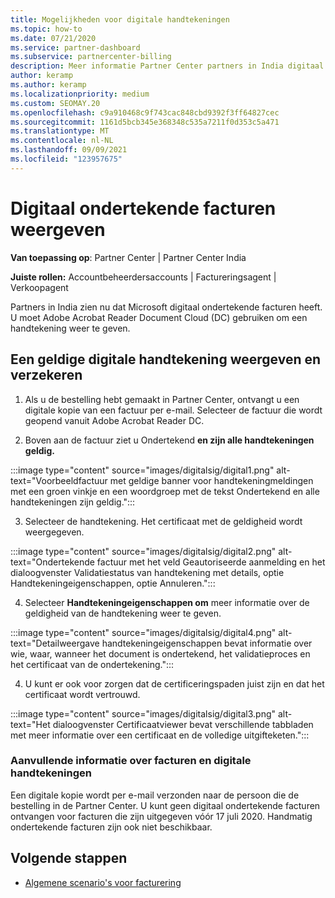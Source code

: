 ```yaml
---
title: Mogelijkheden voor digitale handtekeningen
ms.topic: how-to
ms.date: 07/21/2020
ms.service: partner-dashboard
ms.subservice: partnercenter-billing
description: Meer informatie Partner Center partners in India digitaal ondertekende facturen kunnen bekijken en digitale kopieën van facturen kunnen ontvangen voor orders die zijn gemaakt in Partner Center.
author: keramp
ms.author: keramp
ms.localizationpriority: medium
ms.custom: SEOMAY.20
ms.openlocfilehash: c9a910468c9f743cac848cbd9392f3ff64827cec
ms.sourcegitcommit: 1161d5bcb345e368348c535a7211f0d353c5a471
ms.translationtype: MT
ms.contentlocale: nl-NL
ms.lasthandoff: 09/09/2021
ms.locfileid: "123957675"
---
```

# <a name="view-digitally-signed-invoices"></a>Digitaal ondertekende facturen weergeven

**Van toepassing op**: Partner Center | Partner Center India

**Juiste rollen:** Accountbeheerdersaccounts | Factureringsagent | Verkoopagent

Partners in India zien nu dat Microsoft digitaal ondertekende facturen heeft. U moet Adobe Acrobat Reader Document Cloud (DC) gebruiken om een handtekening weer te geven.

## <a name="how-to-view-and-insure-a-valid-digital-signature"></a>Een geldige digitale handtekening weergeven en verzekeren


1. Als u de bestelling hebt gemaakt in Partner Center, ontvangt u een digitale kopie van een factuur per e-mail. Selecteer de factuur die wordt geopend vanuit Adobe Acrobat Reader DC.


2. Boven aan de factuur ziet u Ondertekend **en zijn alle handtekeningen geldig.**
 
 :::image type="content" source="images/digitalsig/digital1.png" alt-text="Voorbeeldfactuur met geldige banner voor handtekeningmeldingen met een groen vinkje en een woordgroep met de tekst Ondertekend en alle handtekeningen zijn geldig.":::

3. Selecteer de handtekening. Het certificaat met de geldigheid wordt weergegeven.

:::image type="content" source="images/digitalsig/digital2.png" alt-text="Ondertekende factuur met het veld Geautoriseerde aanmelding en het dialoogvenster Validatiestatus van handtekening met details, optie Handtekeningeigenschappen, optie Annuleren."::: 

4. Selecteer **Handtekeningeigenschappen om** meer informatie over de geldigheid van de handtekening weer te geven.

:::image type="content" source="images/digitalsig/digital4.png" alt-text="Detailweergave handtekeningeigenschappen bevat informatie over wie, waar, wanneer het document is ondertekend, het validatieproces en het certificaat van de ondertekening."::: 

4. U kunt er ook voor zorgen dat de certificeringspaden juist zijn en dat het certificaat wordt vertrouwd.

 :::image type="content" source="images/digitalsig/digital3.png" alt-text="Het dialoogvenster Certificaatviewer bevat verschillende tabbladen met meer informatie over een certificaat en de volledige uitgifteketen.":::

### <a name="additional-information-on-invoices-and-digital-signatures"></a>Aanvullende informatie over facturen en digitale handtekeningen

Een digitale kopie wordt per e-mail verzonden naar de persoon die de bestelling in de Partner Center. U kunt geen digitaal ondertekende facturen ontvangen voor facturen die zijn uitgegeven vóór 17 juli 2020. Handmatig ondertekende facturen zijn ook niet beschikbaar.

## <a name="next-steps"></a>Volgende stappen

- [Algemene scenario's voor facturering](common-billing-scenarios.md)